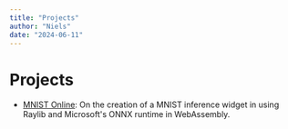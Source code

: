 ```yaml
---
title: "Projects"
author: "Niels"
date: "2024-06-11"
---
```


# Projects
* [MNIST Online](projects/mnist-web/mnist-web.html): On the creation of a MNIST inference widget in using Raylib and Microsoft's ONNX runtime in WebAssembly.
